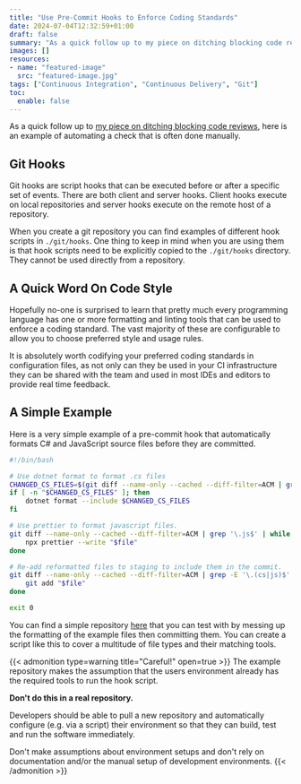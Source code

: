 ```yaml
---
title: "Use Pre-Commit Hooks to Enforce Coding Standards"
date: 2024-07-04T12:32:59+01:00
draft: false
summary: "As a quick follow up to my piece on ditching blocking code reviews, here is an example of automating a check that is frequently done manually."
images: []
resources:
- name: "featured-image"
  src: "featured-image.jpg"
tags: ["Continuous Integration", "Continuous Delivery", "Git"]
toc:
  enable: false
---
```


As a quick follow up to [my piece on ditching blocking code reviews](/2024/07/pull-request-theatre/), here is an example of automating a check that is often done manually.

## Git Hooks

Git hooks are script hooks that can be executed before or after a specific set of events. There are both client and server hooks. Client hooks execute on local repositories and server hooks execute on the remote host of a repository. 

When you create a git repository you can find examples of different hook scripts in `./git/hooks`. One thing to keep in mind when you are using them is that hook scripts need to be explicitly copied to the `./git/hooks` directory. They cannot be used directly from a repository.

## A Quick Word On Code Style

Hopefully no-one is surprised to learn that pretty much every programming language has one or more formatting and linting tools that can be used to enforce a coding standard. The vast majority of these are configurable to allow you to choose preferred style and usage rules. 

It is absolutely worth codifying your preferred coding standards in configuration files, as not only can they be used in your CI infrastructure they can be shared with the team and used in most IDEs and editors to provide real time feedback.

## A Simple Example

Here is a very simple example of a pre-commit hook that automatically formats C# and JavaScript source files before they are committed.

```sh
#!/bin/bash

# Use dotnet format to format .cs files
CHANGED_CS_FILES=$(git diff --name-only --cached --diff-filter=ACM | grep '\.cs$')
if [ -n "$CHANGED_CS_FILES" ]; then
    dotnet format --include $CHANGED_CS_FILES
fi

# Use prettier to format javascript files.
git diff --name-only --cached --diff-filter=ACM | grep '\.js$' | while read -r file; do
    npx prettier --write "$file"
done

# Re-add reformatted files to staging to include them in the commit.
git diff --name-only --cached --diff-filter=ACM | grep -E '\.(cs|js)$' | while read -r file; do
    git add "$file"
done

exit 0
```

You can find a simple repository [here](https://github.com/christopher-bimson/AutoFormatDemo/blob/master/README.md) that you can test with by messing up the formatting of the example files then committing them. You can create a script like this to cover a multitude of file types and their matching tools.

{{< admonition type=warning title="Careful!" open=true >}}
The example repository makes the assumption that the users environment already has the required tools to run the hook script. 

**Don't do this in a real repository.**

Developers should be able to pull a new repository and automatically configure (e.g. via a script) their environment so that they can build, test and run the software immediately. 

Don't make assumptions about environment setups and don't rely on documentation and/or the manual setup of development environments.
{{< /admonition >}}